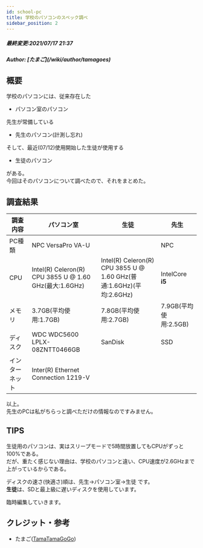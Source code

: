 ```yaml
---
id: school-pc
title: 学校のパソコンのスペック調べ
sidebar_position: 2
---
```


<h5>最終変更:2021/07/17 21:37</h5>
<h5>Author: [たまご](/wiki/author/tamagoes)</h5>

## 概要
学校のパソコンには、従来存在した
 - パソコン室のパソコン

先生が常備している
 - 先生のパソコン(計測し忘れ)

そして、最近(07/12)使用開始した生徒が使用する
 - 生徒のパソコン

がある。  
今回はそのパソコンについて調べたので、それをまとめた。

## 調査結果
| **調査内容** | **パソコン室** | **生徒** | **先生** | 
| ------------ | ---- | ---- | --- |
| PC種類 | NPC VersaPro VA-U | | NPC |
| CPU | Intel(R) Celeron(R) CPU 3855 U @ 1.60 GHz(最大:1.6GHz) | Intel(R) Celeron(R) CPU 3855 U @ 1.60 GHz(普通:1.6GHz)(平均:2.6GHz) | IntelCore **i5** |
| メモリ | 3.7GB(平均使用:1.7GB) | 7.8GB(平均使用:2.7GB) | 7.9GB(平均使用:2.5GB) |
| ディスク | WDC WDC5600 LPLX-08ZNTT0466GB | SanDisk | SSD |
| インターネット | Inter(R) Ethernet Connection 1219-V | | |

以上。  
先生のPCは私がちらっと調べただけの情報なのですみません。

## TIPS
生徒用のパソコンは、実はスリープモードで5時間放置してもCPUがずっと100%である。  
だが、重たく感じない理由は、学校のパソコンと違い、CPU速度が2.6GHzまで上がっているからである。  

ディスクの速さ(快適さ)順は、先生->パソコン室->生徒 です。  
**生徒**は、SDと最上級に遅いディスクを使用しています。

臨時編集していきます。

## クレジット・参考
 - たまご([TamaTamaGoGo](https://github.com/tamatamagogo))
